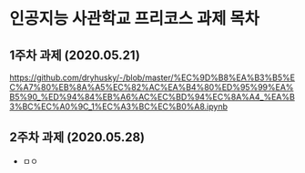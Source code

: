# 인공지능 사관학교 프리코스 과제 목차

## 1주차 과제 (2020.05.21)
https://github.com/dryhusky/-/blob/master/%EC%9D%B8%EA%B3%B5%EC%A7%80%EB%8A%A5%EC%82%AC%EA%B4%80%ED%95%99%EA%B5%90_%ED%94%84%EB%A6%AC%EC%BD%94%EC%8A%A4_%EA%B3%BC%EC%A0%9C_1%EC%A3%BC%EC%B0%A8.ipynb
## 2주차 과제 (2020.05.28)

* ㅁㅇ
